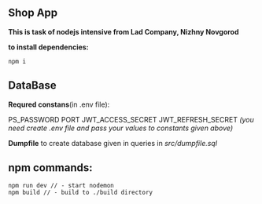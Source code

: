## Shop App

**This is task of nodejs intensive from Lad Company, Nizhny Novgorod**


**to install dependencies:**
```
npm i
```

## DataBase

**Requred constans**(in .env file):

PS_PASSWORD
PORT
JWT_ACCESS_SECRET
JWT_REFRESH_SECRET
*(you need create .env file and pass your values to constants given above)*

**Dumpfile** to create database given in queries in *src/dumpfile.sql*

## npm commands:
```
npm run dev // - start nodemon
npm build // - build to ./build directory
```

